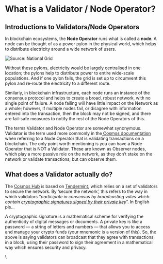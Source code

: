 # What is a Validator / Node Operator?

## Introductions to Validators/Node Operators

In blockchain ecosystems, the **Node Operator** runs what is called a **node**. A node can be thought of as a power pylon in the physical world, which helps to distribute electricity around a wide network of users.



![Source: National Grid](https://miro.medium.com/max/1280/0\*lYscyX3yFJQx\_Iyq)

Without these pylons, electricity would be largely centralised in one location; the pylons help to distribute power to entire wide-scale populations. And if one pylon fails, the grid is set up to circumvent this pylon and re-route the electricity to a different route.

Similarly, in blockchain infrastructure, each node runs an instance of the consensus protocol and helps to create a broad, robust network, with no single point of failure. A node failing will have little impact on the Network as a whole; however, if multiple nodes fail, or disagree with information entered into the transaction, then the block may not be signed, and there are fail-safe measures to notify the rest of the Node Operators of this.

The terms Validator and Node Operator are somewhat synonymous. Validator is the term used more commonly in the[ Cosmos documentation](https://docs.cosmos.network/) when referring to a Node Operator that is validating transactions on a blockchain. The only point worth mentioning is you can have a Node Operator that is NOT a Validator. These are known as Observer nodes, which play a more passive role on the network, as they don’t stake on the network or validate transactions, but can observe them.

## What does a Validator actually do? <a href="#a192" id="a192"></a>

The [Cosmos Hub](https://hub.cosmos.network/main/gaia-tutorials/what-is-gaia.html) is based on [Tendermint](https://tendermint.com/docs/introduction/what-is-tendermint.html), which relies on a set of validators to secure the network. By ‘secure the network’, this refers to the way in which validators “_participate in consensus by broadcasting votes which contain_ [_cryptographic signatures signed by their private key_](https://hub.cosmos.network/main/validators/validator-faq.html)”. In English pls…

A cryptographic signature is a mathematical scheme for verifying the authenticity of digital messages or documents. A private key is like a password — a string of letters and numbers — that allows you to access and manage your crypto funds (your mnemonic is a version of this). So, the above is saying validators can broadcast that they agree with transactions in a block, using their password to sign their agreement in a mathematical way which ensures security and privacy.

\
